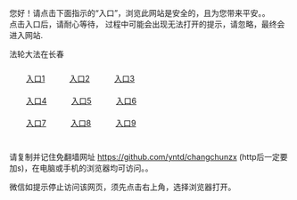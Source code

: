 您好！请点击下面指示的“入口”，浏览此网站是安全的，且为您带来平安。。 <br/>
点击入口后，请耐心等待， 过程中可能会出现无法打开的提示，请忽略，最终会进入网站. </br>

法轮大法在长春<br/>
<div style="padding:10px"><a style="margin:20px" target="_blank" href="https://d32yr8ke2l9q1s.cloudfront.net/2Qpsp?glewgiii" id="ccLink1" rel="nofollow">入口1</a> <a target="_blank" style="margin:20px" href="https://d1xk9gozrcjnre.cloudfront.net/2Qpsp?hnuehc" id="ccLink2" rel="nofollow">入口2</a> <a style="margin:20px" target="_blank" href="https://d1mq46qk7yr3x1.cloudfront.net/2Qpsp?rwnpyq" id="ccLink3" rel="nofollow">入口3</a></div>

<div style="padding:10px" ><a style="margin:20px" target="_blank" href="https://d32yr8ke2l9q1s.cloudfront.net/2Qpsp?glewgiii" id="ccLink4" rel="nofollow">入口4</a> <a style="margin:20px" href="https://d1xk9gozrcjnre.cloudfront.net/2Qpsp?hnuehc" target="_blank" id="ccLink5" rel="nofollow">入口5</a> <a style="margin:20px" href="https://d1mq46qk7yr3x1.cloudfront.net/2Qpsp?rwnpyq" target="_blank" id="ccLink6" rel="nofollow">入口6</a></div>

<div style="padding:10px"><a style="margin:20px" target="_blank" href="https://d32yr8ke2l9q1s.cloudfront.net/2Qpsp?glewgiii" id="ccLink7" rel="nofollow">入口7</a> <a style="margin:20px" href="https://d1xk9gozrcjnre.cloudfront.net/2Qpsp?hnuehc" target="_blank" id="ccLink8" rel="nofollow">入口8</a> <a style="margin:20px" target="_blank" href="https://d1mq46qk7yr3x1.cloudfront.net/2Qpsp?rwnpyq" id="ccLink9" rel="nofollow">入口9</a></div>

<br/>



请复制并记住免翻墙网址 https://github.com/yntd/changchunzx (http后一定要加s)，在电脑或手机的浏览器均可访问。。<br/>

微信如提示停止访问该网页，须先点击右上角，选择浏览器打开。

